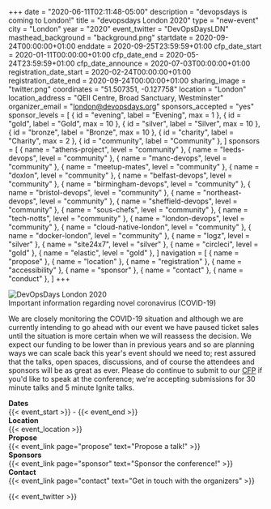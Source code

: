 +++
date = "2020-06-11T02:11:48-05:00"
description = "devopsdays is coming to London!"
title = "devopsdays London 2020"
type = "new-event"
city = "London"
year = "2020"
event_twitter = "DevOpsDaysLDN"
masthead_background = "background.png"
startdate = 2020-09-24T00:00:00+01:00
enddate = 2020-09-25T23:59:59+01:00
cfp_date_start = 2020-01-11T00:00:00+01:00
cfp_date_end = 2020-05-24T23:59:59+01:00
cfp_date_announce = 2020-07-03T00:00:00+01:00
registration_date_start = 2020-02-24T00:00:00+01:00
registration_date_end = 2020-09-24T00:00:00+01:00
sharing_image = "twitter.png"
coordinates = "51.507351, -0.127758"
location = "London"
location_address = "QEII Centre, Broad Sanctuary, Westminster"
organizer_email = "london@devopsdays.org"
sponsors_accepted = "yes"
sponsor_levels = [
    { id = "evening", label = "Evening", max = 1 },
    { id = "gold", label = "Gold", max = 10 },
    { id = "silver", label = "Silver", max = 10 },
    { id = "bronze", label = "Bronze", max = 10 },
    { id = "charity", label = "Charity", max = 2 },
    { id = "community", label = "Community" },
]
sponsors = [
    { name = "athens-project", level = "community" },
    { name = "leeds-devops", level = "community" },
    { name = "manc-devops", level = "community" },
    { name = "meetup-mates", level = "community" },
    { name = "doxlon", level = "community" },
    { name = "belfast-devops", level = "community" },
    { name = "birmingham-devops", level = "community" },
    { name = "bristol-devops", level = "community" },
    { name = "northeast-devops", level = "community" },
    { name = "sheffield-devops", level = "community" },
    { name = "sous-chefs", level = "community" },
    { name = "tech-notts", level = "community" },
    { name = "london-devops", level = "community" },
    { name = "cloud-native-london", level = "community" },
    { name = "docker-london", level = "community" },
    { name = "logz", level = "silver" },
    { name = "site24x7", level = "silver" },
    { name = "circleci", level = "gold" },
    { name = "elastic", level = "gold" },
]
navigation = [
    { name = "propose" },
    { name = "location" },
    { name = "registration" },
    { name = "accessibility" },
    { name = "sponsor" },
    { name = "contact" },
    { name = "conduct" },
]
+++
<div class="row">
  <div class="col-md-4">
    <img alt="DevOpsDays London 2020" src="/events/2020/london/logo.png" class="img-fluid">
  </div>

  <div class="col-md-7">
    <div class="alert alert-warning" role="alert">
      Important information regarding novel coronavirus (COVID-19)
    </div>
    <p>We are closely monitoring the COVID-19 situation and although we are currently intending to go ahead with our event we have paused ticket sales until the situation is more certain when we will reassess the decision. We expect our funding to be lower than in previous years and so are planning ways we can scale back this year's event should we need to; rest assured that the talks, open spaces, discussions, and of course the attendees and sponsors will be as great as ever. Please do continue to submit to our <a href="/events/2020/london/propose">CFP</a> if you'd like to speak at the conference; we're accepting submissions for 30 minute talks and 5 minute Ignite talks.</p>
  </div>
</div>

<div class = "row">
  <div class = "col-md-2">
    <strong>Dates</strong>
  </div>
  <div class = "col-md-8">
    {{< event_start >}} - {{< event_end >}}
  </div>
</div>

<div class = "row">
  <div class = "col-md-2">
    <strong>Location</strong>
  </div>
  <div class = "col-md-8">
    {{< event_location >}}
  </div>
</div>

<!-- <div class = "row">
  <div class = "col-md-2">
    <strong>Register</strong>
  </div>
  <div class = "col-md-8">
    {{< event_link page="registration" text="Register to attend the conference!" >}}
  </div>
</div> -->

<div class = "row">
  <div class = "col-md-2">
    <strong>Propose</strong>
  </div>
  <div class = "col-md-8">
    {{< event_link page="propose" text="Propose a talk!" >}}
  </div>
</div>

<!-- <div class = "row">
  <div class = "col-md-2">
    <strong>Program</strong>
  </div>
  <div class = "col-md-8">
    View the {{< event_link page="program" text="program." >}}
  </div>
</div> -->

<!-- <div class = "row">
  <div class = "col-md-2">
    <strong>Speakers</strong>
  </div>
  <div class = "col-md-8">
    Check out the {{< event_link page="speakers" text="speakers!" >}}
  </div>
</div> -->

<div class = "row">
  <div class = "col-md-2">
    <strong>Sponsors</strong>
  </div>
  <div class = "col-md-8">
    {{< event_link page="sponsor" text="Sponsor the conference!" >}}
  </div>
</div>

<div class = "row">
  <div class = "col-md-2">
    <strong>Contact</strong>
  </div>
  <div class = "col-md-8">
    {{< event_link page="contact" text="Get in touch with the organizers" >}}
  </div>
</div>

{{< event_twitter >}}
